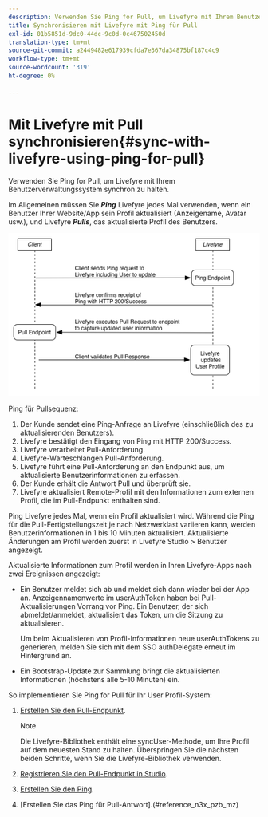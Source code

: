 ```yaml
---
description: Verwenden Sie Ping for Pull, um Livefyre mit Ihrem Benutzerverwaltungssystem synchron zu halten.
title: Synchronisieren mit Livefyre mit Ping für Pull
exl-id: 01b5851d-9dc0-44dc-9c0d-0c467502450d
translation-type: tm+mt
source-git-commit: a2449482e617939cfda7e367da34875bf187c4c9
workflow-type: tm+mt
source-wordcount: '319'
ht-degree: 0%

---
```


# Mit Livefyre mit Pull synchronisieren{#sync-with-livefyre-using-ping-for-pull}

Verwenden Sie Ping for Pull, um Livefyre mit Ihrem Benutzerverwaltungssystem synchron zu halten.

Im Allgemeinen müssen Sie ***Ping*** Livefyre jedes Mal verwenden, wenn ein Benutzer Ihrer Website/App sein Profil aktualisiert (Anzeigename, Avatar usw.), und Livefyre ***Pulls***, das aktualisierte Profil des Benutzers.

![](assets/Ping-for-Pull.png)

Ping für Pullsequenz:

1. Der Kunde sendet eine Ping-Anfrage an Livefyre (einschließlich des zu aktualisierenden Benutzers).
1. Livefyre bestätigt den Eingang von Ping mit HTTP 200/Success.
1. Livefyre verarbeitet Pull-Anforderung.
1. Livefyre-Warteschlangen Pull-Anforderung.
1. Livefyre führt eine Pull-Anforderung an den Endpunkt aus, um aktualisierte Benutzerinformationen zu erfassen.
1. Der Kunde erhält die Antwort Pull und überprüft sie.
1. Livefyre aktualisiert Remote-Profil mit den Informationen zum externen Profil, die im Pull-Endpunkt enthalten sind.

Ping Livefyre jedes Mal, wenn ein Profil aktualisiert wird. Während die Ping für die Pull-Fertigstellungszeit je nach Netzwerklast variieren kann, werden Benutzerinformationen in 1 bis 10 Minuten aktualisiert. Aktualisierte Änderungen am Profil werden zuerst in Livefyre Studio > Benutzer angezeigt.

Aktualisierte Informationen zum Profil werden in Ihren Livefyre-Apps nach zwei Ereignissen angezeigt:

* Ein Benutzer meldet sich ab und meldet sich dann wieder bei der App an. Anzeigennamenwerte im userAuthToken haben bei Pull-Aktualisierungen Vorrang vor Ping. Ein Benutzer, der sich abmeldet/anmeldet, aktualisiert das Token, um die Sitzung zu aktualisieren.

   Um beim Aktualisieren von Profil-Informationen neue userAuthTokens zu generieren, melden Sie sich mit dem SSO authDelegate erneut im Hintergrund an.

* Ein Bootstrap-Update zur Sammlung bringt die aktualisierten Informationen (höchstens alle 5-10 Minuten) ein.

So implementieren Sie Ping for Pull für Ihr User Profil-System:

1. [Erstellen Sie den Pull-Endpunkt](#t_build_the_pull_endpoint).

   >[!NOTE]
   >
   >Die Livefyre-Bibliothek enthält eine syncUser-Methode, um Ihre Profil auf dem neuesten Stand zu halten. Überspringen Sie die nächsten beiden Schritte, wenn Sie die Livefyre-Bibliothek verwenden.

1. [Registrieren Sie den Pull-Endpunkt in Studio](#register_the_endpoint_with_studio).
1. [Erstellen Sie den Ping](#t_build_the_ping).
1. [Erstellen Sie das Ping für Pull-Antwort].(#reference_n3x_pzb_mz)
